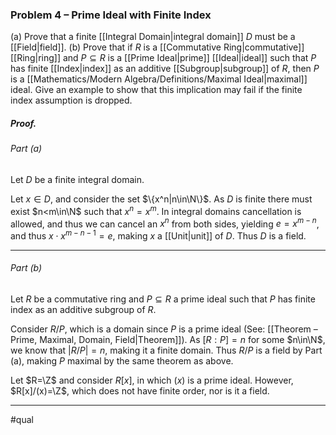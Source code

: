 ### Problem 4 – Prime Ideal with Finite Index

(a) Prove that a finite [[Integral Domain|integral domain]] $D$ must be a [[Field|field]].
(b) Prove that if $R$ is a [[Commutative Ring|commutative]] [[Ring|ring]] and $P\subseteq R$ is a [[Prime Ideal|prime]] [[Ideal|ideal]] such that $P$ has finite [[Index|index]] as an additive [[Subgroup|subgroup]] of $R$, then $P$ is a [[Mathematics/Modern Algebra/Definitions/Maximal Ideal|maximal]] ideal. Give an example to show that this implication may fail if the finite index assumption is dropped.

##### *Proof.*
###### Part (a) 
Let $D$ be a finite integral domain. 

Let $x\in D$, and consider the set $\{x^n|n\in\N\}$. As $D$ is finite there must exist $n<m\in\N$ such that $x^n=x^m$. In integral domains cancellation is allowed, and thus we can cancel an $x^n$ from both sides, yielding $e=x^{m-n}$, and thus $x\cdot x^{m-n-1}=e$, making $x$ a [[Unit|unit]] of $D$. Thus $D$ is a field.
***
###### Part (b)
Let $R$ be a commutative ring and $P\subseteq R$ a prime ideal such that $P$ has finite index as an additive subgroup of $R$. 

Consider $R/P$, which is a domain since $P$ is a prime ideal (See: [[Theorem – Prime, Maximal, Domain, Field|Theorem]]). As $[R:P]=n$ for some $n\in\N$, we know that $|R/P|=n$, making it a finite domain. Thus $R/P$ is a field by Part (a), making $P$ maximal by the same theorem as above.

Let $R=\Z$ and consider $R[x]$, in which $(x)$ is a prime ideal. However, $R[x]/(x)=\Z$, which does not have finite order, nor is it a field.
***
#qual